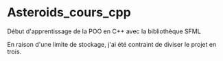 # Asteroids_cours_cpp
Début d'apprentissage de la POO en C++ avec la bibliothèque SFML  

En raison d'une limite de stockage, j'ai été contraint de diviser le projet en trois. 
